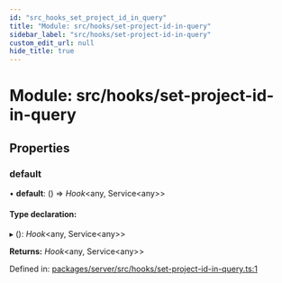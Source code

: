 ```yaml
---
id: "src_hooks_set_project_id_in_query"
title: "Module: src/hooks/set-project-id-in-query"
sidebar_label: "src/hooks/set-project-id-in-query"
custom_edit_url: null
hide_title: true
---
```


# Module: src/hooks/set-project-id-in-query

## Properties

### default

• **default**: () => *Hook*<any, Service<any\>\>

#### Type declaration:

▸ (): *Hook*<any, Service<any\>\>

**Returns:** *Hook*<any, Service<any\>\>

Defined in: [packages/server/src/hooks/set-project-id-in-query.ts:1](https://github.com/xr3ngine/xr3ngine/blob/66a84a950/packages/server/src/hooks/set-project-id-in-query.ts#L1)
